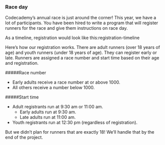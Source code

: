### Race day
Codecademy’s annual race is just around the corner!
This year, we have a lot of participants.
You have been hired to write a program that will register runners for the race and give them instructions on race day.

As a timeline, registration would look like this:registration-timeline

Here’s how our registration works. There are adult runners (over 18 years of age) and youth runners (under 18 years of age). They can register early or late. Runners are assigned a race number and start time based on their age and registration.

#####Race number

<ul>
  <li>Early adults receive a race number at or above 1000.</li>
  <li>All others receive a number below 1000.</li>
</ul>

#####Start time

<ul>
  <li>Adult registrants run at 9:30 am or 11:00 am.
    <ul>
        <li>Early adults run at 9:30 am.</li>
        <li>Late adults run at 11:00 am.</li>
    </ul>
  </li>
  <li>Youth registrants run at 12:30 pm (regardless of registration).</li>
</ul>

But we didn’t plan for runners that are exactly 18! We’ll handle that by the end of the project.